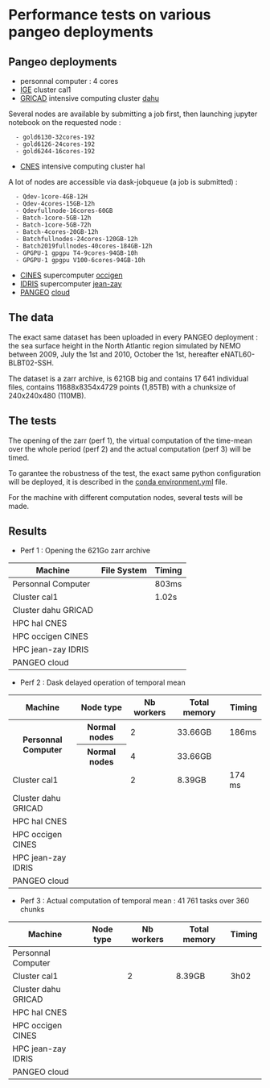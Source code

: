 # Performance tests on various pangeo deployments

## Pangeo deployments

  - personnal computer : 4 cores
  - [IGE](http://www.ige-grenoble.fr/) cluster cal1
  - [GRICAD](https://gricad-doc.univ-grenoble-alpes.fr/) intensive computing cluster [dahu](https://gricad-doc.univ-grenoble-alpes.fr/hpc/description/)
  
Several nodes are available by submitting a job first, then launching jupyter notebook on the requested node :

      - gold6130-32cores-192
      - gold6126-24cores-192
      - gold6244-16cores-192
      
  - [CNES](https://cnes.fr/fr/) intensive computing cluster hal
  
 A lot of nodes are accessible via dask-jobqueue (a job is submitted) :
 
      - Qdev-1core-4GB-12H
      - Qdev-4cores-15GB-12h
      - Qdevfullnode-16cores-60GB
      - Batch-1core-5GB-12h
      - Batch-1core-5GB-72h
      - Batch-4cores-20GB-12h
      - Batchfullnodes-24cores-120GB-12h
      - Batch2019fullnodes-40cores-184GB-12h
      - GPGPU-1 gpgpu T4-9cores-94GB-10h
      - GPGPU-1 gpgpu V100-6cores-94GB-10h
      
  - [CINES](https://www.cines.fr/) supercomputer [occigen](https://www.cines.fr/calcul/materiels/occigen/)
  - [IDRIS](http://www.idris.fr/info/missions.html) supercomputer [jean-zay](http://www.idris.fr/jean-zay/)
  - [PANGEO](https://pangeo.io/index.html) [cloud](https://pangeo.io/deployments.html)

## The data

The exact same dataset has been uploaded in every PANGEO deployment : the sea surface height in the North Atlantic 
region simulated by NEMO between 2009, July the 1st and 2010, October the 1st, hereafter eNATL60-BLBT02-SSH. 

The dataset is a zarr archive, is 621GB big and contains 17 641 individual files, contains 11688x8354x4729 points (1,85TB) with a chunksize of 240x240x480 (110MB).

## The tests

The opening of the zarr (perf 1), the virtual computation of the time-mean over the whole period (perf 2) and the actual computation (perf 3) will be timed.

To garantee the robustness of the test, the exact same python configuration will be deployed, it is described in the [conda environment.yml]() file.

For the machine with different computation nodes, several tests will be made.

## Results

- Perf 1 : Opening the 621Go zarr archive

<table>
    <thead>
        <tr>
            <th>Machine</th>
            <th>File System</th>
            <th>Timing</th>
        </tr>
    </thead>
    <tbody>
        <tr>
             <td>Personnal Computer</td>
             <td></td>
             <td>803ms</td>
        </tr>
        <tr>
            <td>Cluster cal1</td>
            <td></td>
            <td>1.02s</td>
        </tr>
        <tr>
            <td>Cluster dahu GRICAD</td>
            <td></td>
            <td></td>
        </tr>
        <tr>
            <td>HPC hal CNES</td>
            <td></td>
            <td></td>
        </tr>
        <tr>
            <td>HPC occigen CINES</td>
            <td></td>
            <td></td>
        </tr>
        <tr>
            <td>HPC jean-zay IDRIS</td>
            <td></td>
            <td></td>
        </tr>
        <tr>
            <td>PANGEO cloud</td>
            <td></td>
            <td></td>
        </tr>
    </tbody>
</table>

- Perf 2 : Dask delayed operation of temporal mean

<table>
    <thead>
        <tr>
            <th>Machine</th>
            <th>Node type</th>
            <th>Nb workers</th>
            <th>Total memory</th>
            <th>Timing</th>
        </tr>
    </thead>
    <tbody>
        <tr>
             <th rowspan="2" scope="rowgroup">Personnal Computer</th>
             <th scope="row"> Normal nodes</th>
             <td>2</td>
             <td>33.66GB</td>
             <td>186ms</td>
      </tr>
      <tr>
             <th scope="row"> Normal nodes</td>
             <td>4</td>
             <td>33.66GB</td>
             <td></td>
       </tr>
        <tr>
            <td>Cluster cal1</td>
            <td></td>
            <td>2</td>
            <td>8.39GB</td>
            <td>174 ms</td>
        </tr>
        <tr>
            <td>Cluster dahu GRICAD</td>
            <td></td>
            <td></td>
            <td></td>
            <td></td>
        </tr>
        <tr>
            <td>HPC hal CNES</td>
            <td></td>
            <td></td>
            <td></td>
            <td></td>
        </tr>
        <tr>
            <td>HPC occigen CINES</td>
            <td></td>
            <td></td>
            <td></td>
            <td></td>
        </tr>
        <tr>
            <td>HPC jean-zay IDRIS</td>
            <td></td>
            <td></td>
            <td></td>
            <td></td>
        </tr>
        <tr>
            <td>PANGEO cloud</td>
            <td></td>
            <td></td>
            <td></td>
            <td></td>
        </tr>
    </tbody>
</table>

- Perf 3 : Actual computation of temporal mean : 41 761 tasks over 360 chunks

<table>
    <thead>
        <tr>
            <th>Machine</th>
            <th>Node type</th>
            <th>Nb workers</th>
            <th>Total memory</th>
            <th>Timing</th>
        </tr>
    </thead>
    <tbody>
        <tr>
             <td>Personnal Computer</td>
             <td></td>
             <td></td>
             <td></td>
             <td></td>
        </tr>
        <tr>
            <td>Cluster cal1</td>
            <td></td>
            <td>2</td>
            <td>8.39GB</td>
            <td>3h02</td>
        </tr>
        <tr>
            <td>Cluster dahu GRICAD</td>
            <td></td>
            <td></td>
            <td></td>
            <td></td>
        </tr>
        <tr>
            <td>HPC hal CNES</td>
            <td></td>
            <td></td>
            <td></td>
            <td></td>
        </tr>
        <tr>
            <td>HPC occigen CINES</td>
            <td></td>
            <td></td>
            <td></td>
            <td></td>
        </tr>
        <tr>
            <td>HPC jean-zay IDRIS</td>
            <td></td>
            <td></td>
            <td></td>
            <td></td>
        </tr>
        <tr>
            <td>PANGEO cloud</td>
            <td></td>
            <td></td>
            <td></td>
            <td></td>
        </tr>
    </tbody>
</table>
